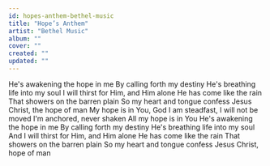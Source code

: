 ```yaml
---
id: hopes-anthem-bethel-music
title: "Hope’s Anthem"
artist: "Bethel Music"
album: ""
cover: ""
created: ""
updated: ""
---
```


He's awakening the hope in me
By calling forth my destiny
He's breathing life into my soul
I will thirst for Him, and Him alone
He has come like the rain
That showers on the barren plain
So my heart and tongue confess
Jesus Christ, the hope of man
My hope is in You, God
I am steadfast, I will not be moved
I'm anchored, never shaken
All my hope is in You
He's awakening the hope in me
By calling forth my destiny
He's breathing life into my soul
And I will thirst for Him, and Him alone
He has come like the rain
That showers on the barren plain
So my heart and tongue confess
Jesus Christ, hope of man